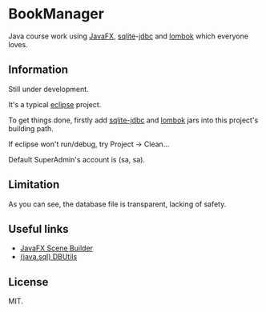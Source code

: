# BookManager

Java course work using [JavaFX][3], [sqlite][1]-[jdbc][2] and [lombok][5] which everyone loves.

## Information

Still under development.

It's a typical [eclipse][4] project.

To get things done, firstly add [sqlite-jdbc][2] and [lombok][5] jars into this project's
building path.

If eclipse won't run/debug, try Project -> Clean...

Default SuperAdmin's account is (sa, sa).

## Limitation

As you can see, the database file is transparent, lacking of safety.

## Useful links

- [JavaFX Scene Builder][6]
- [(java.sql) DBUtils][7]

## License

MIT.


[1]: https://sqlite.org
[2]: https://github.com/xerial/sqlite-jdbc
[3]: https://en.wikipedia.org/wiki/JavaFX
[4]: https://www.eclipse.org
[5]: https://projectlombok.org
[6]: https://gluonhq.com/products/scene-builder
[7]: https://github.com/zhoumengkang/java/blob/master/java-pre-sql/DBUtils.java
